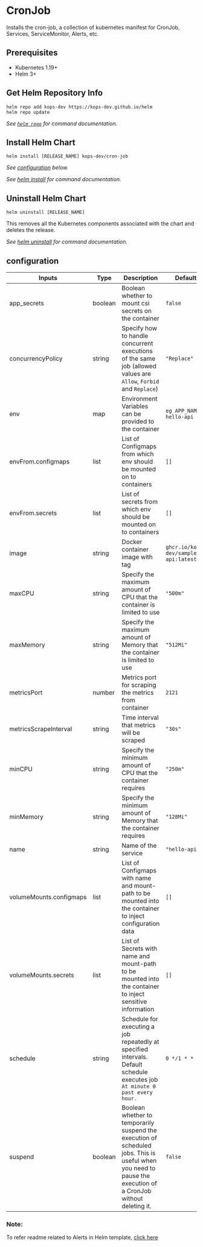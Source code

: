 # CronJob

Installs the cron-job, a collection of kubernetes manifest for CronJob, Services, ServiceMonitor, Alerts, etc.

## Prerequisites

- Kubernetes 1.19+
- Helm 3+

## Get Helm Repository Info

```console
helm repo add kops-dev https://kops-dev.github.io/helm
helm repo update
```

_See [`helm repo`](https://helm.sh/docs/helm/helm_repo/) for command documentation._

## Install Helm Chart

```console
helm install [RELEASE_NAME] kops-dev/cron-job
```

_See [configuration](#configuration) below._

_See [helm install](https://helm.sh/docs/helm/helm_install/) for command documentation._

## Uninstall Helm Chart

```console
helm uninstall [RELEASE_NAME]
```

This removes all the Kubernetes components associated with the chart and deletes the release.

_See [helm uninstall](https://helm.sh/docs/helm/helm_uninstall/) for command documentation._

## configuration

| Inputs                  | Type    | Description                                                                                                                                                   | Default                              |
|-------------------------|---------|---------------------------------------------------------------------------------------------------------------------------------------------------------------|--------------------------------------|
| app_secrets             | boolean | Boolean whether to mount csi secrets on the container                                                                                                         | `false`                              |
| concurrencyPolicy       | string  | Specify how to handle concurrent executions of the same job (allowed values are `Allow`, `Forbid` and `Replace`)                                              | `"Replace"`                          |
| env                     | map     | Environment Variables can be provided to the container                                                                                                        | `eg APP_NAME: hello-api`             |
| envFrom.configmaps      | list    | List of Configmaps from which env should be mounted on to containers                                                                                          | `[]`                                 |
| envFrom.secrets         | list    | List of secrets from which env should be mounted on to containers                                                                                             | `[]`                                 |
| image                   | string  | Docker container image with tag                                                                                                                               | `ghcr.io/kops-dev/sample-api:latest` |
| maxCPU                  | string  | Specify the maximum amount of CPU that the container is limited to use                                                                                        | `"500m"`                             |
| maxMemory               | string  | Specify the maximum amount of Memory that the container is limited to use                                                                                     | `"512Mi"`                            |
| metricsPort             | number  | Metrics port for scraping the metrics from container                                                                                                          | `2121`                               |
| metricsScrapeInterval   | string  | Time interval that metrics will be scraped                                                                                                                    | `"30s"`                              |
| minCPU                  | string  | Specify the minimum amount of CPU that the container requires                                                                                                 | `"250m"`                             |
| minMemory               | string  | Specify the minimum amount of Memory that the container requires                                                                                              | `"128Mi"`                            |
| name                    | string  | Name of the service                                                                                                                                           | `"hello-api"`                        |
| volumeMounts.configmaps | list    | List of Configmaps with name and mount-path to be mounted into the container to inject configuration data                                                     | `[]`                                 |
| volumeMounts.secrets    | list    | List of Secrets with name and mount-path to be mounted into the container to inject sensitive information                                                     | `[]`                                 |
| schedule                | string  | Schedule for executing a job repeatedly at specified intervals. Default schedule executes job `At minute 0 past every hour.`                                  | `0 */1 * * *`                        |
| suspend                 | boolean | Boolean whether to temporarily suspend the execution of scheduled jobs. This is useful when you need to pause the execution of a CronJob without deleting it. | `false`                              |                                      

### Note:
To refer readme related to Alerts in Helm template, [click here](ALERTS.md)
